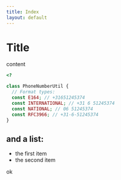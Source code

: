 ```yaml
---
title: Index
layout: default
---
```


Title
=====

content
```php
<?

class PhoneNumberUtil {
  // Format types:
  const E164; // +31651245374
  const INTERNATIONAL; // +31 6 51245374
  const NATIONAL; // 06 51245374
  const RFC3966; // +31-6-51245374
}
```

and a list:
-----------

* the first item
* the second item

ok
